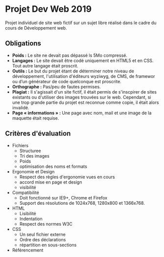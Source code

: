 # Projet Dev Web 2019
 
Projet individuel de site web fictif sur un sujet libre réalisé dans le cadre du cours de Développement web.

## Obligations

* **Poids :** Le site ne devait pas dépassé ls 5Mo compressé.
* **Langages :** Le site devait être codé uniquement en HTML5 et en CSS. Tout autre langage était proscrit.
* **Outils :** Le but du projet étant de déterminer notre niveau de développement, l'utilisation d'éditeurs wyziwyg, de CMS, de framewor ou d’un générateur de code quelconque est proscrite.
* **Orthographe :** Pas/peu de fautes permises.
* **Plagiat :** Il s'agissait d'un site fictif, il était permis de s'inscpirer de sites existants ou d'utiliser des images trouvées sur le web. Cependant, si une trop grande partie du projet est reconnue comme copie, il était alors invalidé.
* **Page « informations » :** Une page avec nom, mail et une image de la maquette était requise.

## Critères d'évaluation

* Fichiers
    * Structuree
    * Tri des images
    * Poids
    * optimisation des noms et formats
* Ergonomie et Design
    * Respect des règles d'ergonomie vues en cours
    * accord mise en page et design
    * visibilité
* Compatibilité
    * Doit fonctionné sur IE9+, Chrome et Firefox
    * Support des résolutions de 1024x768, 1280x800 et 1366x768.
* HTML
    * Lisibilité
    * Indentation
    * Respect des normes W3C
* CSS
    *  Un seul fichier externe
    *  Ordre des déclarations
    *  répartition en sous-sections
* Référencement  
